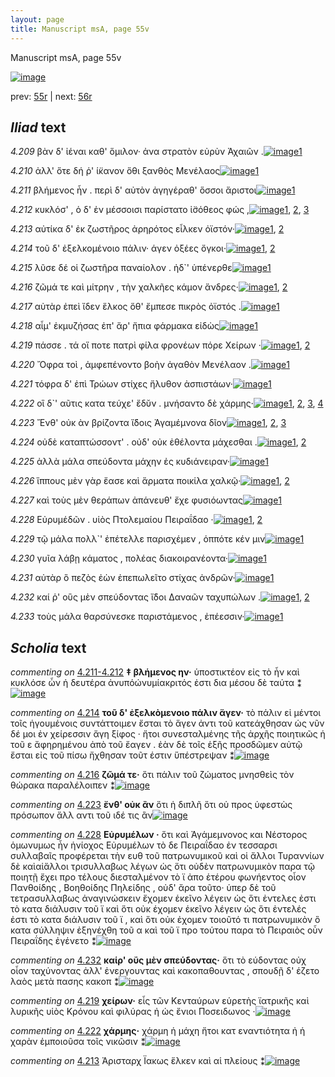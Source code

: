 ```yaml
---
layout: page
title: Manuscript msA, page 55v
---
```


Manuscript msA, page 55v

[![image](http://www.homermultitext.org/iipsrv?OBJ=IIP,1.0&FIF=/project/homer/pyramidal/deepzoom/hmt/vaimg/2017a/VA055VN_0557.tif&WID=100&CVT=JPEG)](http://www.homermultitext.org/ict2/?urn=urn:cite2:hmt:vaimg.2017a:VA055VN_0557)

prev:  [55r](../55r) | next:  [56r](../56r)

## *Iliad* text

*4.209* <a id="4.209"/> βὰν δ' ἰέναι καθ' ὅμιλον· ἀνα στρατὸν εὐρὺν Ἀχαιῶν .[![image](http://www.homermultitext.org/iipsrv?OBJ=IIP,1.0&FIF=/project/homer/pyramidal/deepzoom/hmt/vaimg/2017a/VA055VN_0557.tif&RGN=0.4755,0.2201,0.4084,0.0293&WID=1000&CVT=JPEG)](http://www.homermultitext.org/ict2/?urn=urn:cite2:hmt:vaimg.2017a:VA055VN_0557@0.4755,0.2201,0.4084,0.0293)[1](#msA_4.784)

*4.210* <a id="4.210"/> ἀλλ' ὅτε δή ῥ' ί̈κανον ὅθι ξανθὸς Μενέλαος[![image](http://www.homermultitext.org/iipsrv?OBJ=IIP,1.0&FIF=/project/homer/pyramidal/deepzoom/hmt/vaimg/2017a/VA055VN_0557.tif&RGN=0.4755,0.2412,0.3433,0.0293&WID=1000&CVT=JPEG)](http://www.homermultitext.org/ict2/?urn=urn:cite2:hmt:vaimg.2017a:VA055VN_0557@0.4755,0.2412,0.3433,0.0293)[1](#msA_4.784)

*4.211* <a id="4.211"/> βλήμενος ἦν . περὶ δ' αὐτὸν ἀγηγέραθ' ὅσσοι ἄριστοι[![image](http://www.homermultitext.org/iipsrv?OBJ=IIP,1.0&FIF=/project/homer/pyramidal/deepzoom/hmt/vaimg/2017a/VA055VN_0557.tif&RGN=0.4805,0.2517,0.3854,0.0391&WID=1000&CVT=JPEG)](http://www.homermultitext.org/ict2/?urn=urn:cite2:hmt:vaimg.2017a:VA055VN_0557@0.4805,0.2517,0.3854,0.0391)[1](#msA_4.784)

*4.212* <a id="4.212"/> κυκλόσ' , ὁ δ' ἐν μέσσοισι παρίστατο ἰ̈σόθεος φώς ,[![image](http://www.homermultitext.org/iipsrv?OBJ=IIP,1.0&FIF=/project/homer/pyramidal/deepzoom/hmt/vaimg/2017a/VA055VN_0557.tif&RGN=0.4755,0.2765,0.3854,0.0301&WID=1000&CVT=JPEG)](http://www.homermultitext.org/ict2/?urn=urn:cite2:hmt:vaimg.2017a:VA055VN_0557@0.4755,0.2765,0.3854,0.0301)[1](#msA_4.370), [2](#msAil_4.822), [3](#msA_4.784)

*4.213* <a id="4.213"/> αὐτίκα δ' ἐκ ζωστῆρος ἀρηρότος εἷλκεν ὀϊστόν·[![image](http://www.homermultitext.org/iipsrv?OBJ=IIP,1.0&FIF=/project/homer/pyramidal/deepzoom/hmt/vaimg/2017a/VA055VN_0557.tif&RGN=0.4775,0.2938,0.3854,0.0301&WID=1000&CVT=JPEG)](http://www.homermultitext.org/ict2/?urn=urn:cite2:hmt:vaimg.2017a:VA055VN_0557@0.4775,0.2938,0.3854,0.0301)[1](#msA_4.784), [2](#msAim_4.819)

*4.214* <a id="4.214"/> τοῦ δ' ἐξελκομένοιο πάλιν· άγεν ὀξέες ὄγκοι·[![image](http://www.homermultitext.org/iipsrv?OBJ=IIP,1.0&FIF=/project/homer/pyramidal/deepzoom/hmt/vaimg/2017a/VA055VN_0557.tif&RGN=0.4735,0.3148,0.3694,0.0308&WID=1000&CVT=JPEG)](http://www.homermultitext.org/ict2/?urn=urn:cite2:hmt:vaimg.2017a:VA055VN_0557@0.4735,0.3148,0.3694,0.0308)[1](#msA_4.784), [2](#msA_4.818)

*4.215* <a id="4.215"/> λῦσε δέ οἱ ζωστῆρα παναίολον . ἠδ`' ὑπένερθε[![image](http://www.homermultitext.org/iipsrv?OBJ=IIP,1.0&FIF=/project/homer/pyramidal/deepzoom/hmt/vaimg/2017a/VA055VN_0557.tif&RGN=0.4755,0.3336,0.3624,0.0346&WID=1000&CVT=JPEG)](http://www.homermultitext.org/ict2/?urn=urn:cite2:hmt:vaimg.2017a:VA055VN_0557@0.4755,0.3336,0.3624,0.0346)[1](#msA_4.784)

*4.216* <a id="4.216"/> ζῶμά τε καὶ μίτρην , τὴν χαλκῆες κάμον ἄνδρες·[![image](http://www.homermultitext.org/iipsrv?OBJ=IIP,1.0&FIF=/project/homer/pyramidal/deepzoom/hmt/vaimg/2017a/VA055VN_0557.tif&RGN=0.4725,0.3456,0.4114,0.0436&WID=1000&CVT=JPEG)](http://www.homermultitext.org/ict2/?urn=urn:cite2:hmt:vaimg.2017a:VA055VN_0557@0.4725,0.3456,0.4114,0.0436)[1](#msA_4.784), [2](#msA_4.380)

*4.217* <a id="4.217"/> αὐτὰρ ἐπεὶ ἴδεν ἕλκος ὅθ' ἔμπεσε πικρὸς ὀϊστός .[![image](http://www.homermultitext.org/iipsrv?OBJ=IIP,1.0&FIF=/project/homer/pyramidal/deepzoom/hmt/vaimg/2017a/VA055VN_0557.tif&RGN=0.4865,0.3644,0.3954,0.0391&WID=1000&CVT=JPEG)](http://www.homermultitext.org/ict2/?urn=urn:cite2:hmt:vaimg.2017a:VA055VN_0557@0.4865,0.3644,0.3954,0.0391)[1](#msA_4.784)

*4.218* <a id="4.218"/> αἷμ' ἐκμυζήσας ἐπ' ἄρ' ἤπια φάρμακα εἰδὼς[![image](http://www.homermultitext.org/iipsrv?OBJ=IIP,1.0&FIF=/project/homer/pyramidal/deepzoom/hmt/vaimg/2017a/VA055VN_0557.tif&RGN=0.4875,0.3877,0.3894,0.0353&WID=1000&CVT=JPEG)](http://www.homermultitext.org/ict2/?urn=urn:cite2:hmt:vaimg.2017a:VA055VN_0557@0.4875,0.3877,0.3894,0.0353)[1](#msA_4.784)

*4.219* <a id="4.219"/> πάσσε . τά οἵ ποτε πατρὶ φίλα φρονέων πόρε Χείρων ·[![image](http://www.homermultitext.org/iipsrv?OBJ=IIP,1.0&FIF=/project/homer/pyramidal/deepzoom/hmt/vaimg/2017a/VA055VN_0557.tif&RGN=0.4835,0.4042,0.4044,0.0421&WID=1000&CVT=JPEG)](http://www.homermultitext.org/ict2/?urn=urn:cite2:hmt:vaimg.2017a:VA055VN_0557@0.4835,0.4042,0.4044,0.0421)[1](#msA_4.784), [2](#msA_4.385)

*4.220* <a id="4.220"/> Ὄφρα τοὶ , ἀμφεπένοντο βοὴν ἀγαθὸν Μενέλαον .[![image](http://www.homermultitext.org/iipsrv?OBJ=IIP,1.0&FIF=/project/homer/pyramidal/deepzoom/hmt/vaimg/2017a/VA055VN_0557.tif&RGN=0.4855,0.423,0.3834,0.0376&WID=1000&CVT=JPEG)](http://www.homermultitext.org/ict2/?urn=urn:cite2:hmt:vaimg.2017a:VA055VN_0557@0.4855,0.423,0.3834,0.0376)[1](#msA_4.784)

*4.221* <a id="4.221"/> τόφρα δ' ἐπὶ Τρώων στίχες ἤλυθον ἀσπιστάων·[![image](http://www.homermultitext.org/iipsrv?OBJ=IIP,1.0&FIF=/project/homer/pyramidal/deepzoom/hmt/vaimg/2017a/VA055VN_0557.tif&RGN=0.4845,0.4433,0.3834,0.0376&WID=1000&CVT=JPEG)](http://www.homermultitext.org/ict2/?urn=urn:cite2:hmt:vaimg.2017a:VA055VN_0557@0.4845,0.4433,0.3834,0.0376)[1](#msA_4.784)

*4.222* <a id="4.222"/> οἳ δ`' αῦτις κατα τεύχε' ἔδῠν . μνήσαντο δὲ χάρμης·[![image](http://www.homermultitext.org/iipsrv?OBJ=IIP,1.0&FIF=/project/homer/pyramidal/deepzoom/hmt/vaimg/2017a/VA055VN_0557.tif&RGN=0.4865,0.4613,0.4034,0.0376&WID=1000&CVT=JPEG)](http://www.homermultitext.org/ict2/?urn=urn:cite2:hmt:vaimg.2017a:VA055VN_0557@0.4865,0.4613,0.4034,0.0376)[1](#msAil_4.823), [2](#msA_4.389), [3](#msA_4.784), [4](#msA_4.387)

*4.223* <a id="4.223"/> Ἔνθ' οὐκ ὰν βρίζοντα ἴ̈δοις Ἀγαμέμνονα δῖον[![image](http://www.homermultitext.org/iipsrv?OBJ=IIP,1.0&FIF=/project/homer/pyramidal/deepzoom/hmt/vaimg/2017a/VA055VN_0557.tif&RGN=0.4855,0.4816,0.3814,0.0376&WID=1000&CVT=JPEG)](http://www.homermultitext.org/ict2/?urn=urn:cite2:hmt:vaimg.2017a:VA055VN_0557@0.4855,0.4816,0.3814,0.0376)[1](#msA_4.784), [2](#msA_4.394), [3](#msA_4.393)

*4.224* <a id="4.224"/> οὐδὲ καταπτώσσοντ' . οὐδ' οὐκ ἐθέλοντα μάχεσθαι .[![image](http://www.homermultitext.org/iipsrv?OBJ=IIP,1.0&FIF=/project/homer/pyramidal/deepzoom/hmt/vaimg/2017a/VA055VN_0557.tif&RGN=0.4855,0.5004,0.3734,0.0353&WID=1000&CVT=JPEG)](http://www.homermultitext.org/ict2/?urn=urn:cite2:hmt:vaimg.2017a:VA055VN_0557@0.4855,0.5004,0.3734,0.0353)[1](#msA_4.784), [2](#msAim_4.820)

*4.225* <a id="4.225"/> ἀλλὰ μάλα σπεύδοντα μάχην ἐς κυδιάνειραν·[![image](http://www.homermultitext.org/iipsrv?OBJ=IIP,1.0&FIF=/project/homer/pyramidal/deepzoom/hmt/vaimg/2017a/VA055VN_0557.tif&RGN=0.4845,0.5169,0.3784,0.0383&WID=1000&CVT=JPEG)](http://www.homermultitext.org/ict2/?urn=urn:cite2:hmt:vaimg.2017a:VA055VN_0557@0.4845,0.5169,0.3784,0.0383)[1](#msA_4.784)

*4.226* <a id="4.226"/> ἵππους μὲν γὰρ ἔασε καὶ ἅρματα ποικίλα χαλκῷ·[![image](http://www.homermultitext.org/iipsrv?OBJ=IIP,1.0&FIF=/project/homer/pyramidal/deepzoom/hmt/vaimg/2017a/VA055VN_0557.tif&RGN=0.4805,0.5394,0.4004,0.0368&WID=1000&CVT=JPEG)](http://www.homermultitext.org/ict2/?urn=urn:cite2:hmt:vaimg.2017a:VA055VN_0557@0.4805,0.5394,0.4004,0.0368)[1](#msAim_4.821), [2](#msA_4.784)

*4.227* <a id="4.227"/> καὶ τοὺς μὲν θεράπων ἀπάνευθ' ἔχε φυσιόωντας[![image](http://www.homermultitext.org/iipsrv?OBJ=IIP,1.0&FIF=/project/homer/pyramidal/deepzoom/hmt/vaimg/2017a/VA055VN_0557.tif&RGN=0.4905,0.5552,0.3944,0.0368&WID=1000&CVT=JPEG)](http://www.homermultitext.org/ict2/?urn=urn:cite2:hmt:vaimg.2017a:VA055VN_0557@0.4905,0.5552,0.3944,0.0368)[1](#msA_4.784)

*4.228* <a id="4.228"/> Εὐρυμέδῶν . υἱὸς Πτολεμαίου Πειραΐδαο ·[![image](http://www.homermultitext.org/iipsrv?OBJ=IIP,1.0&FIF=/project/homer/pyramidal/deepzoom/hmt/vaimg/2017a/VA055VN_0557.tif&RGN=0.4805,0.5748,0.3574,0.0368&WID=1000&CVT=JPEG)](http://www.homermultitext.org/ict2/?urn=urn:cite2:hmt:vaimg.2017a:VA055VN_0557@0.4805,0.5748,0.3574,0.0368)[1](#msA_4.784), [2](#msA_4.400)

*4.229* <a id="4.229"/> τῷ μάλα πολλ`' ἐπέτελλε παρισχέμεν , ὁππότε κέν μιν[![image](http://www.homermultitext.org/iipsrv?OBJ=IIP,1.0&FIF=/project/homer/pyramidal/deepzoom/hmt/vaimg/2017a/VA055VN_0557.tif&RGN=0.4925,0.5853,0.4144,0.0428&WID=1000&CVT=JPEG)](http://www.homermultitext.org/ict2/?urn=urn:cite2:hmt:vaimg.2017a:VA055VN_0557@0.4925,0.5853,0.4144,0.0428)[1](#msA_4.784)

*4.230* <a id="4.230"/> γυῖα λάβῃ κάματος , πολέας διακοιρανέοντα·[![image](http://www.homermultitext.org/iipsrv?OBJ=IIP,1.0&FIF=/project/homer/pyramidal/deepzoom/hmt/vaimg/2017a/VA055VN_0557.tif&RGN=0.4955,0.6086,0.3874,0.0398&WID=1000&CVT=JPEG)](http://www.homermultitext.org/ict2/?urn=urn:cite2:hmt:vaimg.2017a:VA055VN_0557@0.4955,0.6086,0.3874,0.0398)[1](#msA_4.784)

*4.231* <a id="4.231"/> αὐτὰρ ὃ πεζὸς ἐὼν ἐπεπωλεῖτο στίχας ἀνδρῶν·[![image](http://www.homermultitext.org/iipsrv?OBJ=IIP,1.0&FIF=/project/homer/pyramidal/deepzoom/hmt/vaimg/2017a/VA055VN_0557.tif&RGN=0.4955,0.6266,0.3734,0.0368&WID=1000&CVT=JPEG)](http://www.homermultitext.org/ict2/?urn=urn:cite2:hmt:vaimg.2017a:VA055VN_0557@0.4955,0.6266,0.3734,0.0368)[1](#msA_4.784)

*4.232* <a id="4.232"/> καί ῥ' οὓς μὲν σπεύδοντας ἴ̈δοι Δαναῶν ταχυπώλων .[![image](http://www.homermultitext.org/iipsrv?OBJ=IIP,1.0&FIF=/project/homer/pyramidal/deepzoom/hmt/vaimg/2017a/VA055VN_0557.tif&RGN=0.4795,0.6454,0.4154,0.0391&WID=1000&CVT=JPEG)](http://www.homermultitext.org/ict2/?urn=urn:cite2:hmt:vaimg.2017a:VA055VN_0557@0.4795,0.6454,0.4154,0.0391)[1](#msA_4.404), [2](#msA_4.784)

*4.233* <a id="4.233"/> τοὺς μάλα θαρσύνεσκε παριστάμενος , ἐπέεσσιν·[![image](http://www.homermultitext.org/iipsrv?OBJ=IIP,1.0&FIF=/project/homer/pyramidal/deepzoom/hmt/vaimg/2017a/VA055VN_0557.tif&RGN=0.4975,0.6657,0.3904,0.0376&WID=1000&CVT=JPEG)](http://www.homermultitext.org/ict2/?urn=urn:cite2:hmt:vaimg.2017a:VA055VN_0557@0.4975,0.6657,0.3904,0.0376)[1](#msA_4.784)

## *Scholia* text

*commenting on* [4.211-4.212](#4.211-4.212)  <a id="msA_4.368"/> **‡ βλήμενος ην·** ὑποστικτέον εἰς τὸ ἦν καὶ κυκλόσε ὧν ἡ δευτέρα ἀνυπόώνυμίακριτός ἐστι δια μέσου δὲ ταύτα ⁑[![image](http://www.homermultitext.org/iipsrv?OBJ=IIP,1.0&FIF=/project/homer/pyramidal/deepzoom/hmt/vaimg/2017a/VA055VN_0557.tif&RGN=0.20228445,0.11452282,0.58640383,0.03319502&WID=1000&CVT=JPEG)](http://www.homermultitext.org/ict2/?urn=urn:cite2:hmt:vaimg.2017a:VA055VN_0557@0.20228445,0.11452282,0.58640383,0.03319502)

*commenting on* [4.214](#4.214)  <a id="msA_4.818"/> **τοῦ δ' ἐξελκὸμενοιο πάλιν ἅγεν·** τὸ πάλιν εἰ μέντοι τοῖς ἡγουμένοις συντάττοιμεν ἔσται τὸ ἅγεν ἀντι τοῦ κατεάχθησαν ὡς νῦν δέ μοι ἐν χείρεσσιν ἄγη ξίφος · ἤτοι συνεσταλμένης τῆς ἀρχῆς ποιητικῶς ἡ τοῦ ε ἄφηρημένου ἀπὸ τοῦ ἔαγεν . ἐὰν δὲ τοῖς ἑξῆς προσδῶμεν αὐτῷ ἔσται εἰς τοῦ πίσω ἤχθησαν τοῦτ έστιν ὕπέστρεψαν ⁑[![image](http://www.homermultitext.org/iipsrv?OBJ=IIP,1.0&FIF=/project/homer/pyramidal/deepzoom/hmt/vaimg/2017a/VA055VN_0557.tif&RGN=0.20136330,0.24923928,0.22402358,0.09820194&WID=1000&CVT=JPEG)](http://www.homermultitext.org/ict2/?urn=urn:cite2:hmt:vaimg.2017a:VA055VN_0557@0.20136330,0.24923928,0.22402358,0.09820194)

*commenting on* [4.216](#4.216)  <a id="msA_4.380"/> **ζῶμά τε·** ὅτι πάλιν τοῦ ζώματος μνησθεὶς τὸν θώρακα παραλέλοιπεν ⁑[![image](http://www.homermultitext.org/iipsrv?OBJ=IIP,1.0&FIF=/project/homer/pyramidal/deepzoom/hmt/vaimg/2017a/VA055VN_0557.tif&RGN=0.20431098,0.34163209,0.22033898,0.02987552&WID=1000&CVT=JPEG)](http://www.homermultitext.org/ict2/?urn=urn:cite2:hmt:vaimg.2017a:VA055VN_0557@0.20431098,0.34163209,0.22033898,0.02987552)

*commenting on* [4.223](#4.223)  <a id="msA_4.394"/> **ἔνθ' οὐκ ἂν** ὅτι ἡ διπλῆ ὅτι οὑ προς ὑφεστὼς πρόσωπον ἄλλ αντι τοῦ ιδέ τις ἂν[![image](http://www.homermultitext.org/iipsrv?OBJ=IIP,1.0&FIF=/project/homer/pyramidal/deepzoom/hmt/vaimg/2017a/VA055VN_0557.tif&RGN=0.22476050,0.61230982,0.20891673,0.03485477&WID=1000&CVT=JPEG)](http://www.homermultitext.org/ict2/?urn=urn:cite2:hmt:vaimg.2017a:VA055VN_0557@0.22476050,0.61230982,0.20891673,0.03485477)

*commenting on* [4.228](#4.228)  <a id="msA_4.400"/> **Εὐρυμέλων ·** ὅτι καὶ Ἀγάμεμνονος και Νέστορος ὁμωνυμως ἦν ἡνίοχος Εὐρυμέλων τὸ δε Πειραΐδαο ἐν τεσσαρσι συλλαβαῖς προφέρεται τὴν ευθ τοῦ πατρωνυμικοῦ καὶ οἱ ἄλλοι Τυραννίων δὲ καὶαἱἄλλοι τρισυλλαβως λέγων ὡς ὅτι οὐδὲν πατρωνυμικὸν παρα τῷ ποιητῇ ἔχει προ τέλους διεσταλμένον τὸ ϊ ἀπο ἑτέρου φωνήεντος οἶον Πανθοίδης , Βοηθοίδης Πηλείδης , οὐδ' ἄρα τοῦτο· ὑπερ δὲ τοῦ τετρασυλλαβως ἀναγινώσκειν ἔχομεν ἑκεῖνο λέγειν ὡς ὅτι ἐντελες ἐστι τὸ κατα διάλυσιν τοῦ ϊ καὶ ὅτι οὐκ έχομεν ἑκεῖνο λέγειν ὡς ὅτι ἐντελές ἐστι τὸ κατα διάλυσιν τοῦ ϊ , καὶ ὅτι οὐκ ἐχομεν τοιοῦτό τι πατρωνυμικὸν ὃ κατα σύλληψιν ἐξηνέχθη τοῦ α καὶ τοῦ ϊ προ τούτου παρα τὸ Πειραιὸς οὖν Πειραΐδης ἐγένετο ⁑[![image](http://www.homermultitext.org/iipsrv?OBJ=IIP,1.0&FIF=/project/homer/pyramidal/deepzoom/hmt/vaimg/2017a/VA055VN_0557.tif&RGN=0.22107590,0.63831259,0.66543847,0.13775934&WID=1000&CVT=JPEG)](http://www.homermultitext.org/ict2/?urn=urn:cite2:hmt:vaimg.2017a:VA055VN_0557@0.22107590,0.63831259,0.66543847,0.13775934)

*commenting on* [4.232](#4.232)  <a id="msA_4.404"/> **καίρ' οὒς μὲν σπεύδοντας·** ὅτι τὸ εύδοντας οὐχ οἷον ταχύνοντας ἀλλ' ἐνεργουντας καὶ κακοπαθουντας , σπουδῇ δ' έζετο λαὸς μετὰ πασης κακοπ ⁑[![image](http://www.homermultitext.org/iipsrv?OBJ=IIP,1.0&FIF=/project/homer/pyramidal/deepzoom/hmt/vaimg/2017a/VA055VN_0557.tif&RGN=0.22770818,0.74329184,0.65659543,0.04771784&WID=1000&CVT=JPEG)](http://www.homermultitext.org/ict2/?urn=urn:cite2:hmt:vaimg.2017a:VA055VN_0557@0.22770818,0.74329184,0.65659543,0.04771784)

*commenting on* [4.219](#4.219)  <a id="msA_4.385"/> **χείρων·** εἷς τῶν Κενταύρων εὑρετὴς ϊατρικῆς καὶ λυρικῆς υἱὸς Κρόνου καὶ φιλύρας ἠ ὡς ἔνιοι Ποσειδωνος ·[![image](http://www.homermultitext.org/iipsrv?OBJ=IIP,1.0&FIF=/project/homer/pyramidal/deepzoom/hmt/vaimg/2017a/VA055VN_0557.tif&RGN=0.22273397,0.77067773,0.65549005,0.04066390&WID=1000&CVT=JPEG)](http://www.homermultitext.org/ict2/?urn=urn:cite2:hmt:vaimg.2017a:VA055VN_0557@0.22273397,0.77067773,0.65549005,0.04066390)

*commenting on* [4.222](#4.222)  <a id="msA_4.389"/> **χάρμης·** χάρμη ἡ μάχη ἤτοι κατ εναντιότητα ἠ ἡ χαρὰν ἐμποιοῦσα τοῖς νικῶσιν ⁑[![image](http://www.homermultitext.org/iipsrv?OBJ=IIP,1.0&FIF=/project/homer/pyramidal/deepzoom/hmt/vaimg/2017a/VA055VN_0557.tif&RGN=0.22770818,0.78893499,0.57092852,0.03692946&WID=1000&CVT=JPEG)](http://www.homermultitext.org/ict2/?urn=urn:cite2:hmt:vaimg.2017a:VA055VN_0557@0.22770818,0.78893499,0.57092852,0.03692946)

*commenting on* [4.213](#4.213)  <a id="msAim_4.819.comment"/> Ἀρισταρχ Ϊακως ἕλκεν καὶ αἱ πλείους ⁑[![image](http://www.homermultitext.org/iipsrv?OBJ=IIP,1.0&FIF=/project/homer/pyramidal/deepzoom/hmt/vaimg/2017a/VA055VN_0557.tif&RGN=0.42833456,0.30885201,0.04734709,0.02807746&WID=1000&CVT=JPEG)](http://www.homermultitext.org/ict2/?urn=urn:cite2:hmt:vaimg.2017a:VA055VN_0557@0.42833456,0.30885201,0.04734709,0.02807746)
